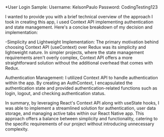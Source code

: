 *User Login Sample:
Username: KelsonPaulo
Password: CodingTesting123


I wanted to provide you with a brief technical overview of the approach 
I took in creating this app, i used Context API  implementing authentication and state management. 
Here's a concise breakdown of my decision and implementation:

-Simplicity and Lightweight Implementation: 
The primary motivation behind choosing Context API (useContext) 
over Redux was its simplicity and lightweight nature. 
In simpler projects, where the state management requirements aren't overly complex, 
Context API offers a more straightforward solution without the
 additional overhead that comes with Redux.

Authentication Management: I utilized Context API to handle authentication within the app.
By creating an AuthContext, I encapsulated the authentication
state and provided authentication-related functions such as login, 
logout, and checking authentication status.

In summary, by leveraging React's Context API along with useState hooks,
 I was able to implement a streamlined solution for authentication, 
 user data storage, and managing active tabs within our React Native app.
  This approach offers a balance between simplicity and functionality, 
  catering to the specific requirements of our project without introducing
   unnecessary complexity.